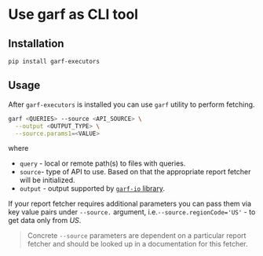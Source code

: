 # Use garf as CLI tool

## Installation

```
pip install garf-executors
```

## Usage

After `garf-executors` is installed you can use `garf` utility to perform fetching.

```bash
garf <QUERIES> --source <API_SOURCE> \
  --output <OUTPUT_TYPE> \
  --source.params1=<VALUE>
```

where

* `query` - local or remote path(s) to files with queries.
* `source`- type of API to use. Based on that the appropriate report fetcher will be initialized.
* `output` - output supported by [`garf-io` library](https://google.github.io/garf/usage/writers/).

If your report fetcher requires additional parameters you can pass them via key value pairs under `--source.` argument, i.e.`--source.regionCode='US'` - to get data only from *US*.
> Concrete `--source` parameters are dependent on a particular report fetcher and should be looked up in a documentation for this fetcher.

